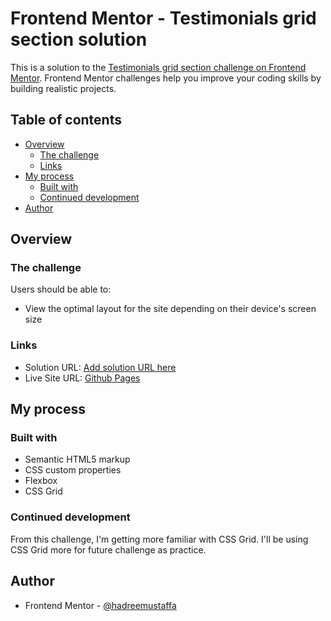 # Frontend Mentor - Testimonials grid section solution

This is a solution to the [Testimonials grid section challenge on Frontend Mentor](https://www.frontendmentor.io/challenges/testimonials-grid-section-Nnw6J7Un7). Frontend Mentor challenges help you improve your coding skills by building realistic projects.

## Table of contents

- [Overview](#overview)
  - [The challenge](#the-challenge)
  - [Links](#links)
- [My process](#my-process)
  - [Built with](#built-with)
  - [Continued development](#continued-development)
- [Author](#author)

## Overview

### The challenge

Users should be able to:

- View the optimal layout for the site depending on their device's screen size

### Links

- Solution URL: [Add solution URL here](https://your-solution-url.com)
- Live Site URL: [Github Pages](https://hadreemustaffa.github.io/testimonials-grid-section/)

## My process

### Built with

- Semantic HTML5 markup
- CSS custom properties
- Flexbox
- CSS Grid

### Continued development

From this challenge, I'm getting more familiar with CSS Grid. I'll be using CSS Grid more for future challenge as practice.

## Author

- Frontend Mentor - [@hadreemustaffa](https://www.frontendmentor.io/profile/hadreemustaffa)

